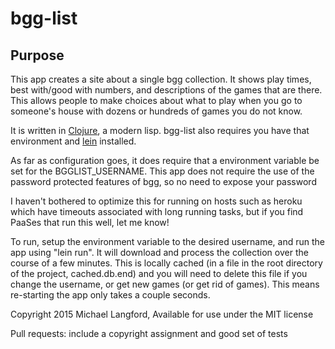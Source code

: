 # bgg-list

## Purpose

This app creates a site about a single bgg collection. It shows play times, best with/good with numbers, and descriptions of the games that are there. This allows people to make choices about what to play when you go to someone's house with dozens or hundreds of games you do not know.

It is written in [Clojure](http://www.braveclojure.com), a modern lisp. bgg-list also requires you have that environment and [lein](http://leiningen.org) installed.

As far as configuration goes, it does require that a environment variable be set for the BGGLIST_USERNAME. This app does not require the use of the password protected features of bgg, so no need to expose your password

I haven't bothered to optimize this for running on hosts such as heroku which have timeouts associated with long running tasks, but if you find PaaSes that run this well, let me know!

To run, setup the environment variable to the desired username, and run the app using "lein run". It will download and process the collection over  the course of a few minutes. This is locally cached (in a file in the root directory of the project, cached.db.end) and you will need to delete this file if you change the username, or get new games (or get rid of games). This means re-starting the app only takes a couple seconds.

Copyright 2015 Michael Langford, Available for use under the MIT license

Pull requests: include a copyright assignment and good set of tests 

